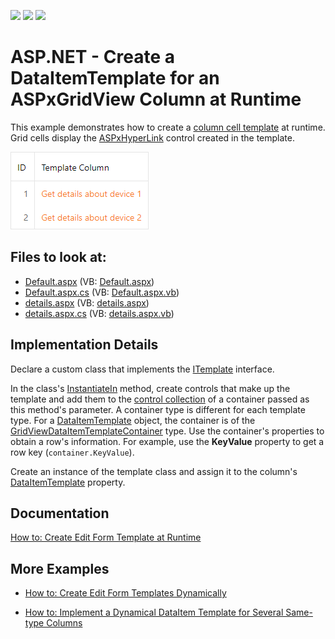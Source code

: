 <!-- default badges list -->
![](https://img.shields.io/endpoint?url=https://codecentral.devexpress.com/api/v1/VersionRange/128538626/13.1.5%2B)
[![](https://img.shields.io/badge/Open_in_DevExpress_Support_Center-FF7200?style=flat-square&logo=DevExpress&logoColor=white)](https://supportcenter.devexpress.com/ticket/details/E293)
[![](https://img.shields.io/badge/📖_How_to_use_DevExpress_Examples-e9f6fc?style=flat-square)](https://docs.devexpress.com/GeneralInformation/403183)
<!-- default badges end -->
# ASP.NET - Create a DataItemTemplate for an ASPxGridView Сolumn at Runtime

This example demonstrates how to create a [column cell template](https://docs.devexpress.com/AspNet/DevExpress.Web.GridViewDataColumn.DataItemTemplate) at runtime. Grid cells display the [ASPxHyperLink](https://docs.devexpress.com/AspNet/DevExpress.Web.ASPxHyperLink) control created in the template.

![ASPxGridView-DataItemTemplate](ASPxGridView-DataItemTemplate.png)

<!-- default file list -->
## Files to look at:

* [Default.aspx](./CS/HyperlinkColumn/Default.aspx) (VB: [Default.aspx](./VB/HyperlinkColumn/Default.aspx))
* [Default.aspx.cs](./CS/HyperlinkColumn/Default.aspx.cs) (VB: [Default.aspx.vb](./VB/HyperlinkColumn/Default.aspx.vb))
* [details.aspx](./CS/HyperlinkColumn/details.aspx) (VB: [details.aspx](./VB/HyperlinkColumn/details.aspx))
* [details.aspx.cs](./CS/HyperlinkColumn/details.aspx.cs) (VB: [details.aspx.vb](./VB/HyperlinkColumn/details.aspx.vb))
<!-- default file list end -->

## Implementation Details

Declare a custom class that implements the [ITemplate](https://docs.microsoft.com/en-us/dotnet/api/system.web.ui.itemplate) interface.

In the class's [InstantiateIn](https://docs.microsoft.com/ru-ru/dotnet/api/system.web.ui.itemplate.instantiatein) method, create controls that make up the template and add them to the [control collection](https://docs.microsoft.com/ru-ru/dotnet/api/system.windows.forms.control.controls) of a container passed as this method's parameter. A container type is different for each template type. For a [DataItemTemplate](https://docs.devexpress.com/AspNet/DevExpress.Web.GridViewDataColumn.DataItemTemplate) object, the container is of the [GridViewDataItemTemplateContainer](https://docs.devexpress.com/AspNet/DevExpress.Web.GridViewDataItemTemplateContainer) type. Use the container's properties to obtain a row's information. For example, use the **KeyValue** property to get a row key (`container.KeyValue`).

Create an instance of the template class and assign it to the column's [DataItemTemplate](https://docs.devexpress.com/AspNet/DevExpress.Web.GridViewDataColumn.DataItemTemplate) property.

## Documentation

[How to: Create Edit Form Template at Runtime](https://docs.devexpress.com/AspNet/4341/components/grid-view/examples/how-to-create-edit-form-template-at-runtime)

## More Examples

* [How to: Create Edit Form Templates Dynamically](https://github.com/DevExpress-Examples/how-to-create-edit-form-templates-dynamically-e986)

* [How to: Implement a Dynamical DataItem Template for Several Same-type Columns](https://github.com/DevExpress-Examples/how-to-implement-a-dynamical-dataitem-template-for-several-same-type-columns-e4020)